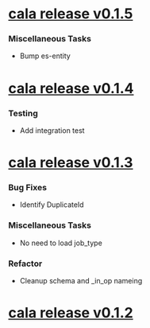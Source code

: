 # [cala release v0.1.5](https://github.com/GaloyMoney/cala/releases/tag/0.1.5)


### Miscellaneous Tasks

- Bump es-entity

# [cala release v0.1.4](https://github.com/GaloyMoney/cala/releases/tag/0.1.4)


### Testing

- Add integration test

# [cala release v0.1.3](https://github.com/GaloyMoney/cala/releases/tag/0.1.3)


### Bug Fixes

- Identify DuplicateId

### Miscellaneous Tasks

- No need to load job_type

### Refactor

- Cleanup schema and _in_op nameing

# [cala release v0.1.2](https://github.com/GaloyMoney/cala/releases/tag/0.1.2)
